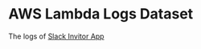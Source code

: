 # AWS Lambda Logs Dataset

The logs of [Slack Invitor App](https://github.com/caputdraconis050630/slack-invitor)
